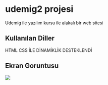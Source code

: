 
<h1> udemig2 projesi </h1>

Udemig ile yazılım kursu ile alakalı bir web sitesi

<h2> Kullanılan Diller </h2>

HTML CSS İLE DİNAMİKLİK DESTEKLENDİ

<h2> Ekran Goruntusu </h2>

![](ekran.gif)



